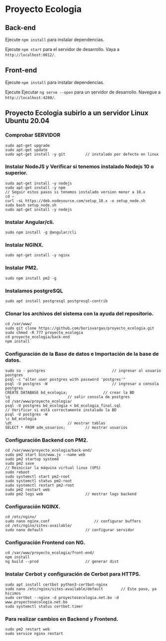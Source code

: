 # Proyecto Ecologia

## Back-end

Ejecute `npm install` para instalar dependencias.

Ejecute `npm start` para el servidor de desarrollo. Vaya a `http://localhost:8012/`.

## Front-end

Ejecute `npm install` para instalar dependencias.

Ejecute Ejecutar `ng serve --open` para un servidor de desarrollo. Navegue a `http://localhost:4200/`.

## Proyecto Ecologia subirlo a un servidor Linux Ubuntu 20.04

### Comprobar SERVIDOR

```console
sudo apt-get upgrade
sudo apt-get update
sudo apt-get install -y git			// instalado por defecto en linux
```

### Instalar NodeJS y Verificar si tenemos instalado Nodejs 10 o superior.

```
sudo apt-get install -y nodejs
sudo apt-get install -y npm
// Seguir estos pasos si tenemos instalado version menor a 10.x
cd ~
curl -sL https://deb.nodesource.com/setup_10.x -o setup_node.sh
sudo bash setup_node.sh
sudo apt-get install -y nodejs
```

### Instalar Angular/cli.

```
sudo npm install -g @angular/cli
```

### Instalar NGINX.

```
sudo apt-get install -y nginx
```

### Instalar PM2.

```
sudo npm install pm2 -g
```

### Instalamos postgreSQL

```
sudo apt install postgresql postgresql-contrib
```

### Clonar los archivos del sistema con la ayuda del repositorio.

```
cd /var/www/
sudo git clone https://github.com/borisvargas/proyecto_ecologia.git
sudo chmod -R 777 proyecto_ecologia
cd proyecto_ecologia/back-end
npm install
```

### Configuración de la Base de datos e Importación de la base de datos.

```
sudo su - postgres              				// ingresar al usuario postgres
psql -c "alter user postgres with password 'postgres'"
psql -U postgres -W             				// ingresar a consola postgres
CREATE DATABASE bd_ecologia;    			// crear la BD
\q							// salir consola de postgres
cd /var/www/proyecto_ecologia/
psql -U postgres bd_ecologia < bd_ecologia_final.sql
// Verificar si está correctamente instalado la BD
psql -U postgres -W
\c bd_ecologia
\dt							// mostrar tablas
SELECT * FROM adm_usuarios;			// mostrar usuarios
```

### Configuración Backend con PM2.

```
cd /var/www/proyecto_ecologia/back-end/
sudo pm2 start bin/www.js --name web
sudo pm2 startup systemd
sudo pm2 save
// Reiniciar la máquina virtual linux (VPS)
sudo reboot
sudo systemctl start pm2-root
sudo systemctl status pm2-root
sudo systemctl restart pm2-root
sudo pm2 restart web
sudo pm2 logs web					// mostrar logs backend
```

### Configuración NGINX.

```
cd /etc/nginx/
sudo nano nginx.conf					// configurar buffers
cd /etc/nginx/sites-available/
sudo nano default					// configurar servidor
```

### Configuración Frontend con NG.

```
cd /var/www/proyecto_ecologia/front-end/
npm install
ng build --prod						// generar dist
```

### Instalar Cerbot y configuración de Cerbot para HTTPS.

```
sudo apt install certbot python3-certbot-nginx
sudo nano /etc/nginx/sites-available/default		// Este paso, ya hicimos
sudo certbot --nginx -d proyectosecologia.net.bo -d www.proyectosecologia.net.bo
sudo systemctl status certbot.timer
```

### Para realizar cambios en Backend y Frontend.
```
sudo pm2 restart web
sudo service nginx restart
```